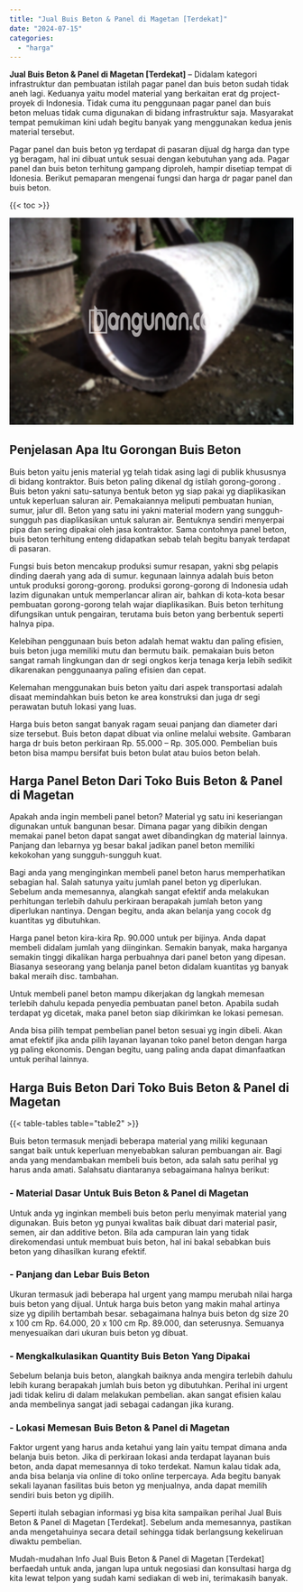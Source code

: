 ```yaml
---
title: "Jual Buis Beton & Panel di Magetan [Terdekat]"
date: "2024-07-15"
categories: 
  - "harga"
---
```


**Jual Buis Beton & Panel di Magetan \[Terdekat\]** – Didalam kategori infrastruktur dan pembuatan istilah pagar panel dan buis beton sudah tidak aneh lagi. Keduanya yaitu model material yang berkaitan erat dg project-proyek di Indonesia. Tidak cuma itu penggunaan pagar panel dan buis beton meluas tidak cuma digunakan di bidang infrastruktur saja. Masyarakat tempat pemukiman kini udah begitu banyak yang menggunakan kedua jenis material tersebut.

Pagar panel dan buis beton yg terdapat di pasaran dijual dg harga dan type yg beragam, hal ini dibuat untuk sesuai dengan kebutuhan yang ada. Pagar panel dan buis beton terhitung gampang diproleh, hampir disetiap tempat di Idonesia. Berikut pemaparan mengenai fungsi dan harga dr pagar panel dan buis beton.

{{< toc >}}

![Jual Buis Beton & Panel di Magetan [Terdekat]](/images/jual-panel-buis-beton-murah-35.png)

## Penjelasan Apa Itu Gorongan Buis Beton

Buis beton yaitu jenis material yg telah tidak asing lagi di publik khususnya di bidang kontraktor. Buis beton paling dikenal dg istilah gorong-gorong . Buis beton yakni satu-satunya bentuk beton yg siap pakai yg diaplikasikan untuk keperluan saluran air. Pemakaiannya meliputi pembuatan hunian, sumur, jalur dll. Beton yang satu ini yakni material modern yang sungguh-sungguh pas diaplikasikan untuk saluran air. Bentuknya sendiri menyerpai pipa dan sering dipakai oleh jasa kontraktor. Sama contohnya panel beton, buis beton terhitung enteng didapatkan sebab telah begitu banyak terdapat di pasaran.

Fungsi buis beton mencakup produksi sumur resapan, yakni sbg pelapis dinding daerah yang ada di sumur. kegunaan lainnya adalah buis beton untuk produksi gorong-gorong. produksi gorong-gorong di Indonesia udah lazim digunakan untuk memperlancar aliran air, bahkan di kota-kota besar pembuatan gorong-gorong telah wajar diaplikasikan. Buis beton terhitung difungsikan untuk pengairan, terutama buis beton yang berbentuk seperti halnya pipa.

Kelebihan penggunaan buis beton adalah hemat waktu dan paling efisien, buis beton juga memiliki mutu dan bermutu baik. pemakaian buis beton sangat ramah lingkungan dan dr segi ongkos kerja tenaga kerja lebih sedikit dikarenakan penggunaanya paling efisien dan cepat.

Kelemahan menggunakan buis beton yaitu dari aspek transportasi adalah disaat memindahkan buis beton ke area konstruksi dan juga dr segi perawatan butuh lokasi yang luas.

Harga buis beton sangat banyak ragam seuai panjang dan diameter dari size tersebut. Buis beton dapat dibuat via online melalui website. Gambaran harga dr buis beton perkiraan Rp. 55.000 – Rp. 305.000. Pembelian buis beton bisa mampu bersifat buis beton bulat atau buios beton belah.

## Harga Panel Beton Dari Toko Buis Beton & Panel di Magetan

Apakah anda ingin membeli panel beton? Material yg satu ini keseriangan digunakan untuk bangunan besar. Dimana pagar yang dibikin dengan memakai panel beton dapat sangat awet dibandingkan dg material lainnya. Panjang dan lebarnya yg besar bakal jadikan panel beton memiliki kekokohan yang sungguh-sungguh kuat.

Bagi anda yang menginginkan membeli panel beton harus memperhatikan sebagian hal. Salah satunya yaitu jumlah panel beton yg diperlukan. Sebelum anda memesannya, alangkah sangat efektif anda melakukan perhitungan terlebih dahulu perkiraan berapakah jumlah beton yang diperlukan nantinya. Dengan begitu, anda akan belanja yang cocok dg kuantitas yg dibutuhkan.

Harga panel beton kira-kira Rp. 90.000 untuk per bijinya. Anda dapat membeli didalam jumlah yang diinginkan. Semakin banyak, maka harganya semakin tinggi dikalikan harga perbuahnya dari panel beton yang dipesan. Biasanya seseorang yang belanja panel beton didalam kuantitas yg banyak bakal meraih disc. tambahan.

Untuk membeli panel beton mampu dikerjakan dg langkah memesan terlebih dahulu kepada penyedia pembuatan panel beton. Apabila sudah terdapat yg dicetak, maka panel beton siap dikirimkan ke lokasi pemesan.

Anda bisa pilih tempat pembelian panel beton sesuai yg ingin dibeli. Akan amat efektif jika anda pilih layanan layanan toko panel beton dengan harga yg paling ekonomis. Dengan begitu, uang paling anda dapat dimanfaatkan untuk perihal lainnya.

## Harga Buis Beton Dari Toko Buis Beton & Panel di Magetan

{{< table-tables table="table2" >}}

Buis beton termasuk menjadi beberapa material yang miliki kegunaan sangat baik untuk keperluan menyebabkan saluran pembuangan air. Bagi anda yang mendambakan membeli buis beton, ada salah satu perihal yg harus anda amati. Salahsatu diantaranya sebagaimana halnya berikut:

### \- Material Dasar Untuk Buis Beton & Panel di Magetan

Untuk anda yg inginkan membeli buis beton perlu menyimak material yang digunakan. Buis beton yg punyai kwalitas baik dibuat dari material pasir, semen, air dan additive beton. Bila ada campuran lain yang tidak direkomendasi untuk membuat buis beton, hal ini bakal sebabkan buis beton yang dihasilkan kurang efektif.

### \- Panjang dan Lebar Buis Beton

Ukuran termasuk jadi beberapa hal urgent yang mampu merubah nilai harga buis beton yang dijual. Untuk harga buis beton yang makin mahal artinya size yg dipilih bertambah besar. sebagaimana halnya buis beton dg size 20 x 100 cm Rp. 64.000, 20 x 100 cm Rp. 89.000, dan seterusnya. Semuanya menyesuaikan dari ukuran buis beton yg dibuat.

### \- Mengkalkulasikan Quantity Buis Beton Yang Dipakai

Sebelum belanja buis beton, alangkah baiknya anda mengira terlebih dahulu lebih kurang berapakah jumlah buis beton yg dibutuhkan. Perihal ini urgent jadi tidak keliru di dalam melakukan pembelian. akan sangat efisien kalau anda membelinya sangat jadi sebagai cadangan jika kurang.

### \- Lokasi Memesan Buis Beton & Panel di Magetan

Faktor urgent yang harus anda ketahui yang lain yaitu tempat dimana anda belanja buis beton. Jika di perkiraan lokasi anda terdapat layanan buis beton, anda dapat memesannya di toko terdekat. Namun kalau tidak ada, anda bisa belanja via online di toko online terpercaya. Ada begitu banyak sekali layanan fasilitas buis beton yg menjualnya, anda dapat memilih sendiri buis beton yg dipilih.

Seperti itulah sebagian informasi yg bisa kita sampaikan perihal Jual Buis Beton & Panel di Magetan \[Terdekat\]. Sebelum anda memesannya, pastikan anda mengetahuinya secara detail sehingga tidak berlangsung kekeliruan diwaktu pembelian.

Mudah-mudahan Info Jual Buis Beton & Panel di Magetan \[Terdekat\] berfaedah untuk anda, jangan lupa untuk negosiasi dan konsultasi harga dg kita lewat telpon yang sudah kami sediakan di web ini, terimakasih banyak.
